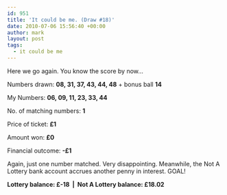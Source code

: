```yaml
---
id: 951
title: 'It could be me. (Draw #18)'
date: 2010-07-06 15:56:40 +00:00
author: mark
layout: post
tags:
  - it could be me
---
```

Here we go again. You know the score by now&#8230;

Numbers drawn: **08, 31, 37, 43, 44, 48** + bonus ball **14**

My Numbers: **06, 09, 11, 23, 33, 44**

No. of matching numbers: **1**

Price of ticket: **£1**

Amount won: **£0**

Financial outcome: **-£1**

Again, just one number matched. Very disappointing. Meanwhile, the Not A Lottery bank account accrues another penny in interest. GOAL!

**Lottery balance: £-18  |  Not A Lottery balance: £18.02**
